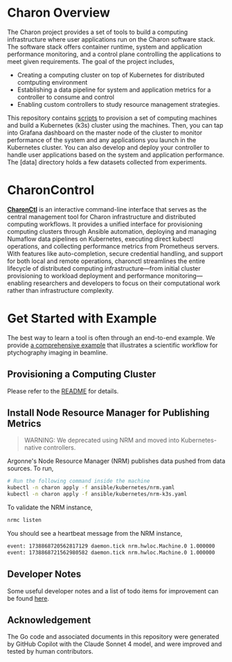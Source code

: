 # Charon Overview
The Charon project provides a set of tools to build a computing infrastructure where user applications run on the Charon software stack. The software stack offers container runtime, system and application performance monitoring, and a control plane controlling the applications to meet given requirements. The goal of the project includes,
- Creating a computing cluster on top of Kubernetes for distributed comtputing environment
- Establishing a data pipeline for system and application metrics for a controller to consume and control
- Enabling custom controllers to study resource management strategies.

This repository contains [scripts](ansible/) to provision a set of computing machines and build a Kubernetes (k3s) cluster using the machines. Then, you can tap into Grafana dashboard on the master node of the cluster to monitor performance of the system and any applications you launch in the Kubernetes cluster. You can also develop and deploy your controller to handle user applications based on the system and application performance. The [data] directory holds a few datasets collected from experiments.

# CharonControl

[**CharonCtl**](docs/charonctl.md) is an interactive command-line interface that serves as the central management tool for Charon infrastructure and distributed computing workflows. It provides a unified interface for provisioning computing clusters through Ansible automation, deploying and managing Numaflow data pipelines on Kubernetes, executing direct kubectl operations, and collecting performance metrics from Prometheus servers. With features like auto-completion, secure credential handling, and support for both local and remote operations, charonctl streamlines the entire lifecycle of distributed computing infrastructure—from initial cluster provisioning to workload deployment and performance monitoring—enabling researchers and developers to focus on their computational work rather than infrastructure complexity.

# Get Started with Example

The best way to learn a tool is often through an end-to-end example. We provide [a comprehensive example](examples/aps-ptychonn.md) that illustrates a scientific workflow for ptychography imaging in beamline.

## Provisioning a Computing Cluster
Please refer to the [README](ansible/README.md) for details.

## Install Node Resource Manager for Publishing Metrics

> WARNING: We deprecated using NRM and moved into Kubernetes-native controllers.

Argonne's Node Resource Manager (NRM) publishes data pushed from data sources. To run,

```bash
# Run the following command inside the machine
kubectl -n charon apply -f ansible/kubernetes/nrm.yaml
kubectl -n charon apply -f ansible/kubernetes/nrm-k3s.yaml
```

To validate the NRM instance,
```bash
nrmc listen
```

You should see a heartbeat message from the NRM instance,
```bash
event: 1738868720562817129 daemon.tick nrm.hwloc.Machine.0 1.000000
event: 1738868721562980582 daemon.tick nrm.hwloc.Machine.0 1.000000
```

## Developer Notes
Some useful developer notes and a list of todo items for improvement can be found [here](TODO.md).

## Acknowledgement

The Go code and associated documents in this repository were generated by GitHub Copilot with the Claude Sonnet 4 model, and were improved and tested by human contributors.